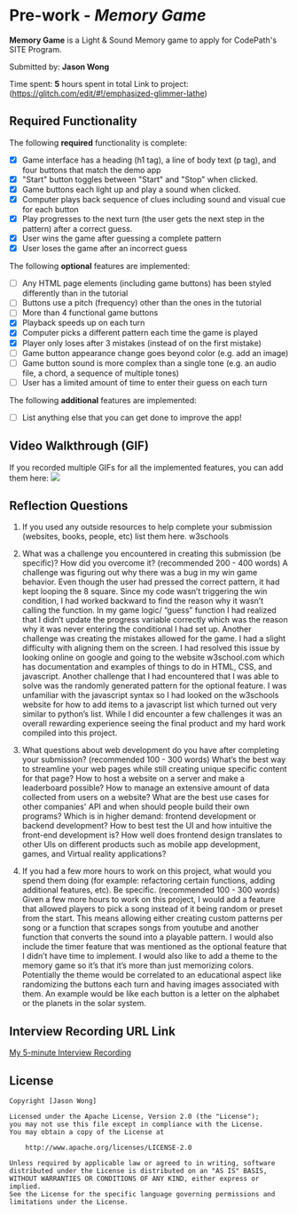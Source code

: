 # Pre-work - *Memory Game*

**Memory Game** is a Light & Sound Memory game to apply for CodePath's SITE Program. 

Submitted by: **Jason Wong**

Time spent: **5** hours spent in total
Link to project: (https://glitch.com/edit/#!/emphasized-glimmer-lathe)

## Required Functionality

The following **required** functionality is complete:

* [X] Game interface has a heading (h1 tag), a line of body text (p tag), and four buttons that match the demo app
* [X] "Start" button toggles between "Start" and "Stop" when clicked. 
* [X] Game buttons each light up and play a sound when clicked. 
* [X] Computer plays back sequence of clues including sound and visual cue for each button
* [X] Play progresses to the next turn (the user gets the next step in the pattern) after a correct guess. 
* [X] User wins the game after guessing a complete pattern
* [X] User loses the game after an incorrect guess

The following **optional** features are implemented:

* [ ] Any HTML page elements (including game buttons) has been styled differently than in the tutorial
* [ ] Buttons use a pitch (frequency) other than the ones in the tutorial
* [ ] More than 4 functional game buttons
* [X] Playback speeds up on each turn
* [X] Computer picks a different pattern each time the game is played
* [X] Player only loses after 3 mistakes (instead of on the first mistake)
* [ ] Game button appearance change goes beyond color (e.g. add an image)
* [ ] Game button sound is more complex than a single tone (e.g. an audio file, a chord, a sequence of multiple tones)
* [ ] User has a limited amount of time to enter their guess on each turn

The following **additional** features are implemented:

- [ ] List anything else that you can get done to improve the app!

## Video Walkthrough (GIF)

If you recorded multiple GIFs for all the implemented features, you can add them here:
![](https://cdn.glitch.global/e4b6651f-20d6-4bcd-8f11-54389d87067e/codepathPrework.gif?v=1648631646088)


## Reflection Questions
1. If you used any outside resources to help complete your submission (websites, books, people, etc) list them here. 
    w3schools

2. What was a challenge you encountered in creating this submission (be specific)? How did you overcome it? (recommended 200 - 400 words) 
   A challenge was figuring out why there was a bug in my win game behavior. Even though the user had pressed the correct pattern, it had kept looping the 8 square. Since my code wasn’t triggering the win condition, I had worked backward to find the reason why it wasn’t calling the function. In my game logic/ “guess” function I had realized that I didn’t update the progress variable correctly which was the reason why it was never entering the conditional I had set up. Another challenge was creating the mistakes allowed for the game. I had a slight difficulty with aligning them on the screen. I had resolved this issue by looking online on google and going to the website w3school.com which has documentation and examples of things to do in HTML, CSS, and javascript. Another challenge that I had encountered that I was able to solve was the randomly generated pattern for the optional feature. I was unfamiliar with the javascript syntax so I had looked on the w3schools website for how to add items to a javascript list which turned out very similar to python’s list. While I did encounter a few challenges it was an overall rewarding experience seeing the final product and my hard work compiled into this project.



3. What questions about web development do you have after completing your submission? (recommended 100 - 300 words) 
    What’s the best way to streamline your web pages while still creating unique specific content for that page?
    How to host a website on a server and make a leaderboard possible?
    How to manage an extensive amount of data collected from users on a website?
    What are the best use cases for other companies' API and when should people build their own programs?
    Which is in higher demand: frontend development or backend development?
    How to best test the UI and how intuitive the front-end development is?
    How well does frontend design translates to other UIs on different products such as mobile app development, games, and Virtual reality applications? 


4. If you had a few more hours to work on this project, what would you spend them doing (for example: refactoring certain functions, adding additional features, etc). Be specific. (recommended 100 - 300 words) 
    Given a few more hours to work on this project, I would add a feature that allowed players to pick a song instead of it being random or preset from the start. This means allowing either creating custom patterns per song or a function that scrapes songs from youtube and another function that converts the sound into a playable pattern. I would also include the timer feature that was mentioned as the optional feature that I didn’t have time to implement. I would also like to add a theme to the memory game so it’s that it’s more than just memorizing colors. Potentially the theme would be correlated to an educational aspect like randomizing the buttons each turn and having images associated with them. An example would be like each button is a letter on the alphabet or the planets in the solar system.



## Interview Recording URL Link

[My 5-minute Interview Recording](your-link-here)


## License

    Copyright [Jason Wong]

    Licensed under the Apache License, Version 2.0 (the "License");
    you may not use this file except in compliance with the License.
    You may obtain a copy of the License at

        http://www.apache.org/licenses/LICENSE-2.0

    Unless required by applicable law or agreed to in writing, software
    distributed under the License is distributed on an "AS IS" BASIS,
    WITHOUT WARRANTIES OR CONDITIONS OF ANY KIND, either express or implied.
    See the License for the specific language governing permissions and
    limitations under the License.
